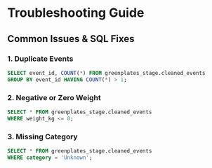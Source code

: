 
# Troubleshooting Guide

## Common Issues & SQL Fixes

### 1. Duplicate Events
```sql
SELECT event_id, COUNT(*) FROM greenplates_stage.cleaned_events
GROUP BY event_id HAVING COUNT(*) > 1;
```

### 2. Negative or Zero Weight
```sql
SELECT * FROM greenplates_stage.cleaned_events
WHERE weight_kg <= 0;
```

### 3. Missing Category
```sql
SELECT * FROM greenplates_stage.cleaned_events
WHERE category = 'Unknown';
```
